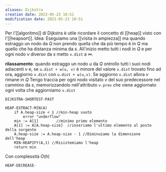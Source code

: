 ```yaml
---
aliases: Dijkstra
creation date: 2023-05-23 10:51
modification date: 2023-05-23 10:51
---
```

Per l'[[algoritmo]] di Dijkstra è utile ricordare il concetto di [[heap]] visto con l'[[heapsort]].
Idea: Eseguiamo una [[visita in ampiezza]] ma quando estraggo un nodo da $Q$ non prendo quella che da più tempo è in $Q$ ma quello che ha distanza minima da $s$.
All'inizio metto tutti i nodi in $Q$ e per ogni nodo $v$ diverso da $s$ metto `v.dist` a $\infty$.

**rilassamento**: quando estraggo un nodo $u$ da $Q$ ontrollo tutti i suoi nodi adiacenti $v$ e, se `u.dist + w(u, v)` è minore del valore `v.dist` trovato fino ad ora, aggiorno `v.dist` con `u.dist + w(u,v)`.
Se aggiorno `v.dist` allora $v$ rimane in $Q$
Tengo traccia per ogni nodo visitato $v$ del suo predecessore nel cammino da $s$, memorizzandolo nell'attributo `v.prev` che viene aggiornato ogni volta che aggiorniamo `v.dist`

```
DIJKSTRA-SHORTEST-PAST
```

```
HEAP-EXTRACT-MIN(A)
	if A.heap-size < 1 //min-heap vuoto
		error "underflow"
	min := A[1]        //minimo primo elemento
	A[1] := A[A.heap-size]  //inseriamo l'ultimo elemento al posto della sorgente
	A.heap-size := A.heap-size - 1 //Diminuiamo la dimensione dell'heap
	MIN-HEAPIFY(A,1) //Risistemiamo l'heap
	return min
```
Con complessità $O(h)$

```
HEAP-DECREASE-
```